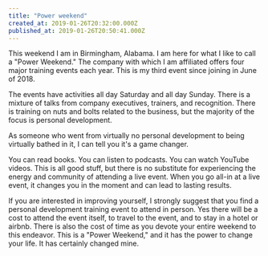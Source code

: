```yaml
---
title: "Power weekend"
created_at: 2019-01-26T20:32:00.000Z
published_at: 2019-01-26T20:50:41.000Z
---
```

This weekend I am in Birmingham, Alabama. I am here for what I like to call a "Power Weekend." The company with which I am affiliated offers four major training events each year. This is my third event since joining in June of 2018.

The events have activities all day Saturday and all day Sunday. There is a mixture of talks from company executives, trainers, and recognition. There is training on nuts and bolts related to the business, but the majority of the focus is personal development. 

As someone who went from virtually no personal development to being virtually bathed in it, I can tell you it's a game changer.

You can read books. You can listen to podcasts. You can watch YouTube videos. This is all good stuff, but there is no substitute for experiencing the energy and community of attending a live event. When you go all-in at a live event, it changes you in the moment and can lead to lasting results. 

If you are interested in improving yourself, I strongly suggest that you find a personal development training event to attend in person. Yes there will be a cost to attend the event itself, to travel to the event, and to stay in a hotel or airbnb. There is also the cost of time as you devote your entire weekend to this endeavor. This is a "Power Weekend," and it has the power to change your life. It has certainly changed mine.
